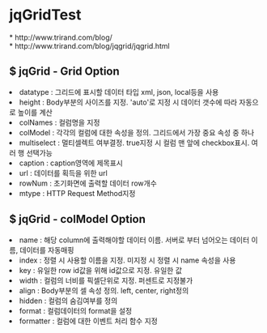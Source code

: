 # jqGridTest

<div>
<label>* http://www.trirand.com/blog/</label><br>
<label>* http://www.trirand.com/blog/jqgrid/jqgrid.html</label>
<h2>$ jqGrid - Grid Option</h2>
<li>datatype : 그리드에 표시할 데이터 타입 xml, json, local등을 사용</li>
<li>height : Body부분의 사이즈를 지정. 'auto'로 지정 시 데이터 갯수에 따라 자동으로 높이를 계산</li>
<li>colNames : 컬럼명을 지정</li>
<li>colModel : 각각의 컬럼에 대한 속성을 정의. 그리드에서 가장 중요 속성 중 하나</li>
<li>multiselect : 멀티셀렉트 여부결정. true지정 시 컬럼 맨 앞에 checkbox표시. 여러 행 선택가능</li>
<li>caption : caption영역에 제목표시</li>
<li>url : 데이터를 획득을 위한 url</li>
<li>rowNum : 초기화면에 출력할 데이터 row개수</li>
<li>mtype : HTTP Request Method지정</li>
<h2>$ jqGrid - colModel Option</h2>
<li>name : 해당 column에 출력해야할 데이터 이름. 서버로 부터 넘어오는 데이터 이름, 데이터를 자동매핑</li>
<li>index : 정렬 시 사용할 이름을 지정. 미지정 시 정렬 시 name 속성을 사용</li>
<li>key : 유일한 row id값을 위해 id값으로 지정. 유일한 값</li>
<li>width : 컬럼의 너비를 픽셀단위로 지정. 퍼센트로 지정불가</li>
<li>align : Body부분의 셀 속성 정의. left, center, right정의</li>
<li>hidden : 컬럼의 숨김여부를 정의</li>
<li>format : 컬럼데이터의 format을 설정</li>
<li>formatter : 컬럼에 대한 이벤트 처리 함수 지정</li>
